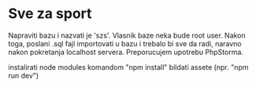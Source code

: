 # Sve za sport

Napraviti bazu i nazvati je 'szs'. Vlasnik baze
neka bude root user.
Nakon toga, poslani .sql fajl importovati u bazu i trebalo bi sve da radi,
naravno nakon pokretanja localhost servera.
Preporucujem upotrebu PhpStorma. 

instalirati node modules komandom "npm install"
bildati assete (npr. "npm run dev")